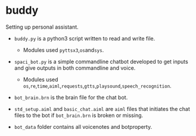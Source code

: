# buddy

Setting up personal assistant.

* `buddy.py` is a python3 script written to read and write file.

  * Modules used `pyttsx3`,`os`and`sys`.

* `spaci_bot.py` is a simple commandline chatbot developed to get inputs and give outputs in both commandline and voice.

  * Modules used `os`,`re`,`time`,`aiml`,`requests`,`gtts`,`playsound`,`speech_recognition`.

* `bot_brain.brn` is the brain file for the chat bot.

* `std_setup.aiml` and `basic_chat.aiml` are `aiml` files that initiates the chat files to the bot if `bot_brain.brn` is broken or missing.

* `bot_data` folder contains all voicenotes and botproperty.
